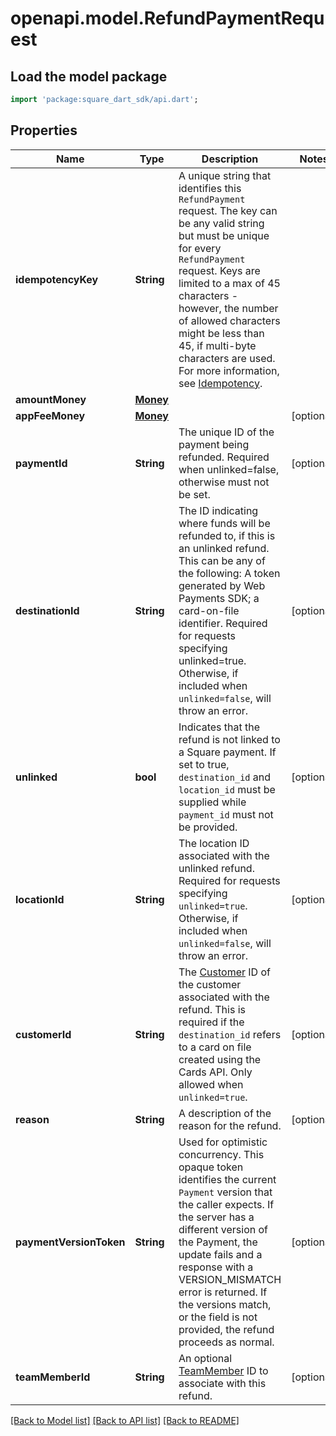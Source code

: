 # openapi.model.RefundPaymentRequest

## Load the model package
```dart
import 'package:square_dart_sdk/api.dart';
```

## Properties
Name | Type | Description | Notes
------------ | ------------- | ------------- | -------------
**idempotencyKey** | **String** |  A unique string that identifies this `RefundPayment` request. The key can be any valid string but must be unique for every `RefundPayment` request.  Keys are limited to a max of 45 characters - however, the number of allowed characters might be less than 45, if multi-byte characters are used.  For more information, see [Idempotency](https://developer.squareup.com/docs/working-with-apis/idempotency). | 
**amountMoney** | [**Money**](Money.md) |  | 
**appFeeMoney** | [**Money**](Money.md) |  | [optional] 
**paymentId** | **String** | The unique ID of the payment being refunded. Required when unlinked=false, otherwise must not be set. | [optional] 
**destinationId** | **String** | The ID indicating where funds will be refunded to, if this is an unlinked refund. This can be any of the following: A token generated by Web Payments SDK; a card-on-file identifier. Required for requests specifying unlinked=true. Otherwise, if included when `unlinked=false`, will throw an error. | [optional] 
**unlinked** | **bool** | Indicates that the refund is not linked to a Square payment. If set to true, `destination_id` and `location_id` must be supplied while `payment_id` must not be provided. | [optional] 
**locationId** | **String** | The location ID associated with the unlinked refund. Required for requests specifying `unlinked=true`. Otherwise, if included when `unlinked=false`, will throw an error. | [optional] 
**customerId** | **String** | The [Customer](https://developer.squareup.com/reference/square_2023-12-13/objects/Customer) ID of the customer associated with the refund. This is required if the `destination_id` refers to a card on file created using the Cards API. Only allowed when `unlinked=true`. | [optional] 
**reason** | **String** | A description of the reason for the refund. | [optional] 
**paymentVersionToken** | **String** |  Used for optimistic concurrency. This opaque token identifies the current `Payment` version that the caller expects. If the server has a different version of the Payment, the update fails and a response with a VERSION_MISMATCH error is returned. If the versions match, or the field is not provided, the refund proceeds as normal. | [optional] 
**teamMemberId** | **String** | An optional [TeamMember](https://developer.squareup.com/reference/square_2023-12-13/objects/TeamMember) ID to associate with this refund. | [optional] 

[[Back to Model list]](../README.md#documentation-for-models) [[Back to API list]](../README.md#documentation-for-api-endpoints) [[Back to README]](../README.md)


